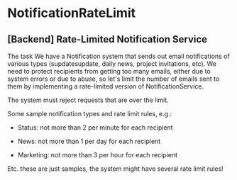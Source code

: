 # NotificationRateLimit

## [Backend] Rate-Limited Notification Service
The task
We have a Notification system that sends out email notifications of various types (supdatesupdate, daily news, project invitations, etc). We need to protect recipients from getting too many emails, either due to system errors or due to abuse, so let's limit the number of emails sent to them by implementing a rate-limited version of NotificationService.

The system must reject requests that are over the limit.

Some sample notification types and rate limit rules, e.g.:

* Status: not more than 2 per minute for each recipient

* News: not more than 1 per day for each recipient

* Marketing: not more than 3 per hour for each recipient

Etc. these are just samples, the system might have several rate limit rules!
